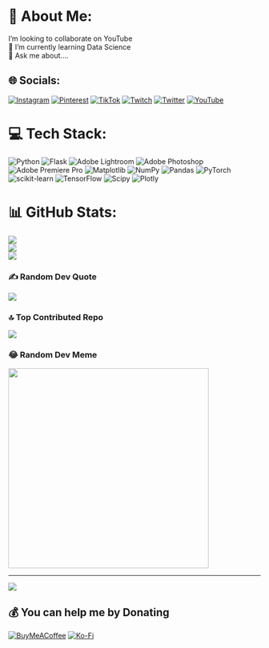 # 💫 About Me:
 I’m looking to collaborate on YouTube<br>🌱 I’m currently learning Data Science<br>💬 Ask me about....<br>


## 🌐 Socials:
[![Instagram](https://img.shields.io/badge/Instagram-%23E4405F.svg?logo=Instagram&logoColor=white)](https://instagram.com/danishsh_a) [![Pinterest](https://img.shields.io/badge/Pinterest-%23E60023.svg?logo=Pinterest&logoColor=white)](https://pinterest.com/danishnotes) [![TikTok](https://img.shields.io/badge/TikTok-%23000000.svg?logo=TikTok&logoColor=white)](https://tiktok.com/@danishnotes) [![Twitch](https://img.shields.io/badge/Twitch-%239146FF.svg?logo=Twitch&logoColor=white)](https://twitch.tv/DanishNotes) [![Twitter](https://img.shields.io/badge/Twitter-%231DA1F2.svg?logo=Twitter&logoColor=white)](https://twitter.com/danishnotes44) [![YouTube](https://img.shields.io/badge/YouTube-%23FF0000.svg?logo=YouTube&logoColor=white)](https://youtube.com/@danishnotes) 

# 💻 Tech Stack:
![Python](https://img.shields.io/badge/python-3670A0?style=plastic&logo=python&logoColor=ffdd54) ![Flask](https://img.shields.io/badge/flask-%23000.svg?style=plastic&logo=flask&logoColor=white) ![Adobe Lightroom](https://img.shields.io/badge/Adobe%20Lightroom-31A8FF.svg?style=plastic&logo=Adobe%20Lightroom&logoColor=white) ![Adobe Photoshop](https://img.shields.io/badge/adobe%20photoshop-%2331A8FF.svg?style=plastic&logo=adobe%20photoshop&logoColor=white) ![Adobe Premiere Pro](https://img.shields.io/badge/Adobe%20Premiere%20Pro-9999FF.svg?style=plastic&logo=Adobe%20Premiere%20Pro&logoColor=white) ![Matplotlib](https://img.shields.io/badge/Matplotlib-%23ffffff.svg?style=plastic&logo=Matplotlib&logoColor=black) ![NumPy](https://img.shields.io/badge/numpy-%23013243.svg?style=plastic&logo=numpy&logoColor=white) ![Pandas](https://img.shields.io/badge/pandas-%23150458.svg?style=plastic&logo=pandas&logoColor=white) ![PyTorch](https://img.shields.io/badge/PyTorch-%23EE4C2C.svg?style=plastic&logo=PyTorch&logoColor=white) ![scikit-learn](https://img.shields.io/badge/scikit--learn-%23F7931E.svg?style=plastic&logo=scikit-learn&logoColor=white) ![TensorFlow](https://img.shields.io/badge/TensorFlow-%23FF6F00.svg?style=plastic&logo=TensorFlow&logoColor=white) ![Scipy](https://img.shields.io/badge/SciPy-%230C55A5.svg?style=plastic&logo=scipy&logoColor=%white) ![Plotly](https://img.shields.io/badge/Plotly-%233F4F75.svg?style=plastic&logo=plotly&logoColor=white)
# 📊 GitHub Stats:
![](https://github-readme-stats.vercel.app/api?username=muhmadakmal1&theme=merko&hide_border=false&include_all_commits=true&count_private=false)<br/>
![](https://github-readme-streak-stats.herokuapp.com/?user=muhmadakmal1&theme=merko&hide_border=false)<br/>
![](https://github-readme-stats.vercel.app/api/top-langs/?username=muhmadakmal1&theme=merko&hide_border=false&include_all_commits=true&count_private=false&layout=compact)

### ✍️ Random Dev Quote
![](https://quotes-github-readme.vercel.app/api?type=horizontal&theme=radical)

### 🔝 Top Contributed Repo
![](https://github-contributor-stats.vercel.app/api?username=muhmadakmal1&limit=5&theme=darkhub&combine_all_yearly_contributions=true)

### 😂 Random Dev Meme
<img src='https://randommeme-five.vercel.app/' style="height: 400px;"/>

---
[![](https://visitcount.itsvg.in/api?id=muhmadakmal1&icon=2&color=0)](https://visitcount.itsvg.in)

  ## 💰 You can help me by Donating
  [![BuyMeACoffee](https://img.shields.io/badge/Buy%20Me%20a%20Coffee-ffdd00?style=for-the-badge&logo=buy-me-a-coffee&logoColor=black)](https://buymeacoffee.com/danishnotes) [![Ko-Fi](https://img.shields.io/badge/Ko--fi-F16061?style=for-the-badge&logo=ko-fi&logoColor=white)](https://ko-fi.com/danishnote1) 

  
<!-- Proudly created with GPRM ( https://gprm.itsvg.in ) -->
